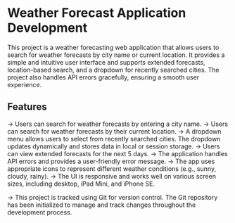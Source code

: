 # Weather Forecast Application Development

This project is a weather forecasting web application that allows users to search for weather forecasts by city name or current location. It provides a simple and intuitive user interface and supports extended forecasts, location-based search, and a dropdown for recently searched cities. The project also handles API errors gracefully, ensuring a smooth user experience.

## Features 

-> Users can search for weather forecasts by entering a city name.
-> Users can search for weather forecasts by their current location.
-> A dropdown menu allows users to select from recently searched cities. The dropdown updates dynamically and 
   stores data in local or session storage.
-> Users can view extended forecasts for the next 5 days.
-> The application handles API errors and provides a user-friendly error message.
-> The app uses appropriate icons to represent different weather conditions (e.g., sunny, cloudy, rainy).
-> The UI is responsive and works well on various screen sizes, including desktop, iPad Mini, and iPhone SE.


-> This project is tracked using Git for version control. The Git repository has been initialized to
   manage and track changes throughout the development process.

   